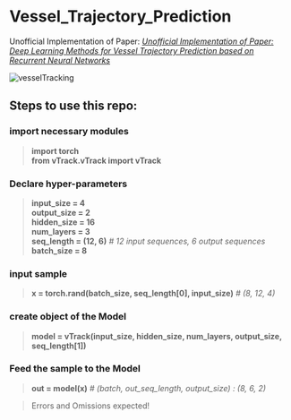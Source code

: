 # Vessel_Trajectory_Prediction

Unofficial Implementation of Paper: _[Unofficial Implementation of Paper: Deep Learning Methods for Vessel Trajectory Prediction based on Recurrent Neural Networks](https://ieeexplore.ieee.org/document/9492102)_

![vesselTracking](https://github.com/user-attachments/assets/8dd6ef95-6084-4a32-8e5a-27651a37f904)

## Steps to use this repo:

### import necessary modules
> __import torch__ \
> __from vTrack.vTrack import vTrack__

### Declare hyper-parameters
> __input_size = 4__ \
> __output_size = 2__ \
> __hidden_size = 16__ \
> __num_layers = 3__ \
> __seq_length = (12, 6)__ _# 12 input sequences, 6 output sequences_ \
> __batch_size = 8__

### input sample 
> __x = torch.rand(batch_size, seq_length[0], input_size)__ _# (8, 12, 4)_

### create object of the Model
> __model = vTrack(input_size, hidden_size, num_layers, output_size, seq_length[1])__

### Feed the sample to the Model
> __out = model(x)__ _# (batch, out_seq_length, output_size) : (8, 6, 2)_

> Errors and Omissions expected!

